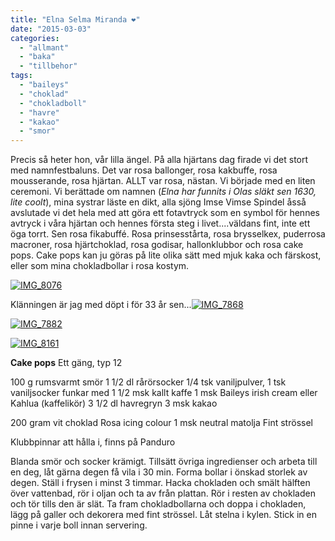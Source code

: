 ```yaml
---
title: "Elna Selma Miranda ❤️"
date: "2015-03-03"
categories: 
  - "allmant"
  - "baka"
  - "tillbehor"
tags: 
  - "baileys"
  - "choklad"
  - "chokladboll"
  - "havre"
  - "kakao"
  - "smor"
---
```


Precis så heter hon, vår lilla ängel. På alla hjärtans dag firade vi det stort med namnfestbaluns. Det var rosa ballonger, rosa kakbuffe, rosa mousserande, rosa hjärtan. ALLT var rosa, nästan. Vi började med en liten ceremoni. Vi berättade om namnen (_Elna har funnits i Olas släkt sen 1630, lite coolt_), mina systrar läste en dikt, alla sjöng Imse Vimse Spindel åsså avslutade vi det hela med att göra ett fotavtryck som en symbol för hennes avtryck i våra hjärtan och hennes första steg i livet....väldans fint, inte ett öga torrt. Sen rosa fikabuffé. Rosa prinsesstårta, rosa brysselkex, puderrosa macroner, rosa hjärtchoklad, rosa godisar, hallonklubbor och rosa cake pops. Cake pops kan ju göras på lite olika sätt med mjuk kaka och färskost, eller som mina chokladbollar i rosa kostym.

[![IMG_8076](images/IMG_8076-1024x683.jpg)](http://import.local/wp-content/uploads/2015/03/IMG_8076.jpg)

Klänningen är jag med döpt i för 33 år sen...[![IMG_7868](images/IMG_7868-1024x683.jpg)](http://import.local/wp-content/uploads/2015/03/IMG_7868.jpg)

[![IMG_7882](images/IMG_7882-1024x683.jpg)](http://import.local/wp-content/uploads/2015/03/IMG_7882.jpg)

[![IMG_8161](images/IMG_8161-1024x683.jpg)](http://import.local/wp-content/uploads/2015/03/IMG_8161.jpg)

**Cake pops** Ett gäng, typ 12

100 g rumsvarmt smör 1 1/2 dl rårörsocker 1/4 tsk vaniljpulver, 1 tsk vaniljsocker funkar med 1 1/2 msk kallt kaffe 1 msk Baileys irish cream eller Kahlua (kaffelikör) 3 1/2 dl havregryn 3 msk kakao

200 gram vit choklad Rosa icing colour 1 msk neutral matolja Fint strössel

Klubbpinnar att hålla i, finns på Panduro

Blanda smör och socker krämigt. Tillsätt övriga ingredienser och arbeta till en deg, låt gärna degen få vila i 30 min. Forma bollar i önskad storlek av degen. Ställ i frysen i minst 3 timmar. Hacka chokladen och smält hälften över vattenbad, rör i oljan och ta av från plattan. Rör i resten av chokladen och tör tills den är slät. Ta fram chokladbollarna och doppa i chokladen, lägg på galler och dekorera med fint strössel. Låt stelna i kylen. Stick in en pinne i varje boll innan servering.
